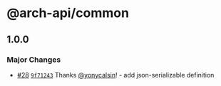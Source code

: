 # @arch-api/common

## 1.0.0

### Major Changes

- [#28](https://github.com/yonycalsin/arch-api/pull/28) [`9f71243`](https://github.com/yonycalsin/arch-api/commit/9f7124355a5e51f1d02f3907e8cbe6c6a48bf80a) Thanks [@yonycalsin](https://github.com/yonycalsin)! - add json-serializable definition
